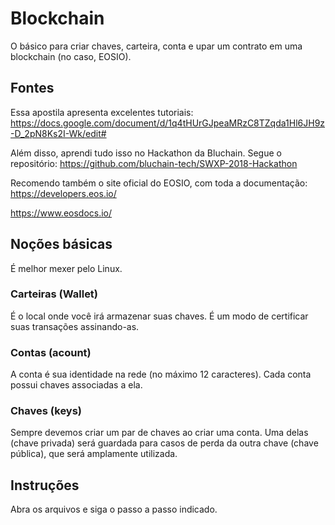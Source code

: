 # Blockchain
O básico para criar chaves, carteira, conta e upar um contrato em uma blockchain (no caso, EOSIO).

## Fontes

Essa apostila apresenta excelentes tutoriais:
https://docs.google.com/document/d/1q4tHUrGJpeaMRzC8TZqda1Hl6JH9z-D_2pN8Ks2I-Wk/edit#

Além disso, aprendi tudo isso no Hackathon da Bluchain. Segue o repositório:
https://github.com/bluchain-tech/SWXP-2018-Hackathon

Recomendo também o site oficial do EOSIO, com toda a documentação:
https://developers.eos.io/

https://www.eosdocs.io/

## Noções básicas

É melhor mexer pelo Linux.

### Carteiras (Wallet)

É o local onde você irá armazenar suas chaves. É um modo de certificar suas transações assinando-as.

### Contas (acount)

A conta é sua identidade na rede (no máximo 12 caracteres). Cada conta possui chaves associadas a ela.

### Chaves (keys)

Sempre devemos criar um par de chaves ao criar uma conta. Uma delas (chave privada) será guardada para casos de perda da outra chave (chave pública), que será amplamente utilizada.

## Instruções

Abra os arquivos e siga o passo a passo indicado.
